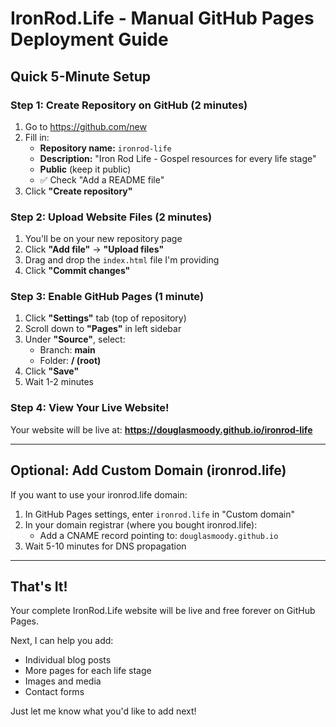 # IronRod.Life - Manual GitHub Pages Deployment Guide

## Quick 5-Minute Setup

### Step 1: Create Repository on GitHub (2 minutes)

1. Go to https://github.com/new
2. Fill in:
   - **Repository name:** `ironrod-life`
   - **Description:** "Iron Rod Life - Gospel resources for every life stage"
   - **Public** (keep it public)
   - ✅ Check "Add a README file"
3. Click **"Create repository"**

### Step 2: Upload Website Files (2 minutes)

1. You'll be on your new repository page
2. Click **"Add file"** → **"Upload files"**
3. Drag and drop the `index.html` file I'm providing
4. Click **"Commit changes"**

### Step 3: Enable GitHub Pages (1 minute)

1. Click **"Settings"** tab (top of repository)
2. Scroll down to **"Pages"** in left sidebar
3. Under **"Source"**, select:
   - Branch: **main**
   - Folder: **/ (root)**
4. Click **"Save"**
5. Wait 1-2 minutes

### Step 4: View Your Live Website!

Your website will be live at:
**https://douglasmoody.github.io/ironrod-life**

---

## Optional: Add Custom Domain (ironrod.life)

If you want to use your ironrod.life domain:

1. In GitHub Pages settings, enter `ironrod.life` in "Custom domain"
2. In your domain registrar (where you bought ironrod.life):
   - Add a CNAME record pointing to: `douglasmoody.github.io`
3. Wait 5-10 minutes for DNS propagation

---

## That's It!

Your complete IronRod.Life website will be live and free forever on GitHub Pages.

Next, I can help you add:
- Individual blog posts
- More pages for each life stage
- Images and media
- Contact forms

Just let me know what you'd like to add next!
